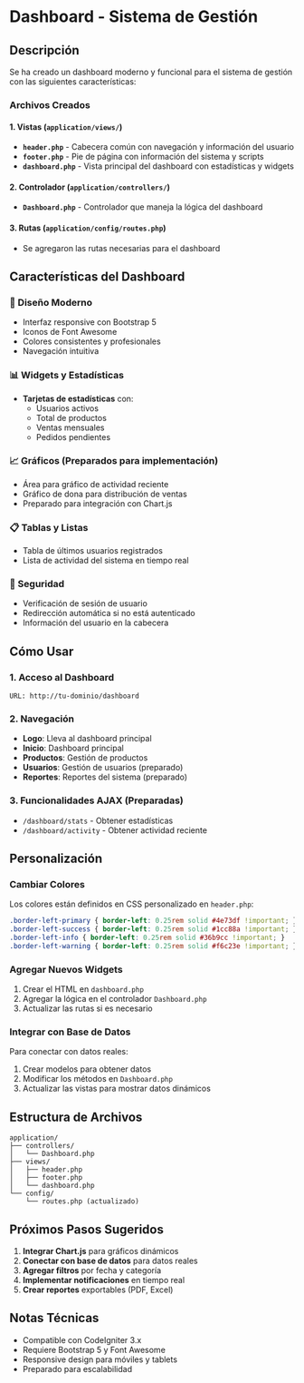 # Dashboard - Sistema de Gestión

## Descripción
Se ha creado un dashboard moderno y funcional para el sistema de gestión con las siguientes características:

### Archivos Creados

#### 1. Vistas (`application/views/`)
- **`header.php`** - Cabecera común con navegación y información del usuario
- **`footer.php`** - Pie de página con información del sistema y scripts
- **`dashboard.php`** - Vista principal del dashboard con estadísticas y widgets

#### 2. Controlador (`application/controllers/`)
- **`Dashboard.php`** - Controlador que maneja la lógica del dashboard

#### 3. Rutas (`application/config/routes.php`)
- Se agregaron las rutas necesarias para el dashboard

## Características del Dashboard

### 🎨 Diseño Moderno
- Interfaz responsive con Bootstrap 5
- Iconos de Font Awesome
- Colores consistentes y profesionales
- Navegación intuitiva

### 📊 Widgets y Estadísticas
- **Tarjetas de estadísticas** con:
  - Usuarios activos
  - Total de productos
  - Ventas mensuales
  - Pedidos pendientes

### 📈 Gráficos (Preparados para implementación)
- Área para gráfico de actividad reciente
- Gráfico de dona para distribución de ventas
- Preparado para integración con Chart.js

### 📋 Tablas y Listas
- Tabla de últimos usuarios registrados
- Lista de actividad del sistema en tiempo real

### 🔐 Seguridad
- Verificación de sesión de usuario
- Redirección automática si no está autenticado
- Información del usuario en la cabecera

## Cómo Usar

### 1. Acceso al Dashboard
```
URL: http://tu-dominio/dashboard
```

### 2. Navegación
- **Logo**: Lleva al dashboard principal
- **Inicio**: Dashboard principal
- **Productos**: Gestión de productos
- **Usuarios**: Gestión de usuarios (preparado)
- **Reportes**: Reportes del sistema (preparado)

### 3. Funcionalidades AJAX (Preparadas)
- `/dashboard/stats` - Obtener estadísticas
- `/dashboard/activity` - Obtener actividad reciente

## Personalización

### Cambiar Colores
Los colores están definidos en CSS personalizado en `header.php`:
```css
.border-left-primary { border-left: 0.25rem solid #4e73df !important; }
.border-left-success { border-left: 0.25rem solid #1cc88a !important; }
.border-left-info { border-left: 0.25rem solid #36b9cc !important; }
.border-left-warning { border-left: 0.25rem solid #f6c23e !important; }
```

### Agregar Nuevos Widgets
1. Crear el HTML en `dashboard.php`
2. Agregar la lógica en el controlador `Dashboard.php`
3. Actualizar las rutas si es necesario

### Integrar con Base de Datos
Para conectar con datos reales:
1. Crear modelos para obtener datos
2. Modificar los métodos en `Dashboard.php`
3. Actualizar las vistas para mostrar datos dinámicos

## Estructura de Archivos
```
application/
├── controllers/
│   └── Dashboard.php
├── views/
│   ├── header.php
│   ├── footer.php
│   └── dashboard.php
└── config/
    └── routes.php (actualizado)
```

## Próximos Pasos Sugeridos

1. **Integrar Chart.js** para gráficos dinámicos
2. **Conectar con base de datos** para datos reales
3. **Agregar filtros** por fecha y categoría
4. **Implementar notificaciones** en tiempo real
5. **Crear reportes** exportables (PDF, Excel)

## Notas Técnicas

- Compatible con CodeIgniter 3.x
- Requiere Bootstrap 5 y Font Awesome
- Responsive design para móviles y tablets
- Preparado para escalabilidad 